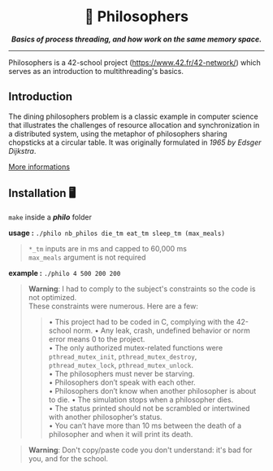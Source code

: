 <h1 align="center">
	📖 Philosophers
</h1>

<p align="center">
	<b><i>Basics of process threading, and how work on the same memory space.</i></b><br>
</p>

---

Philosophers is a 42-school project (https://www.42.fr/42-network/) which serves as an introduction to multithreading's basics.  

## Introduction

The dining philosophers problem is a classic example in computer science that illustrates the challenges of resource allocation and synchronization in a distributed system, using the metaphor of philosophers sharing chopsticks at a circular table. It was originally formulated in *1965 by Edsger Dijkstra*.

[More informations](https://en.wikipedia.org/wiki/Dining_philosophers_problem)

## Installation 🖥

`make` inside a __*philo*__ folder

__usage :__
`./philo nb_philos die_tm eat_tm sleep_tm (max_meals)`  

> `*_tm` inputs are in ms and capped to 60,000 ms  
>`max_meals` argument is not required

__example :__
`./philo 4 500 200 200`

> **Warning**: I had to comply to the subject's constraints so the code is not optimized.  
> These constraints were numerous. Here are a few:  
>> • This project had to be coded in C, complying with the 42-school norm.
> • Any leak, crash, undefined behavior or norm error means 0 to the project.  
> • The only authorized mutex-related functions were `pthread_mutex_init`, `pthread_mutex_destroy`, `pthread_mutex_lock`, `pthread_mutex_unlock`.  
> • The philosophers must never be starving.  
> • Philosophers don’t speak with each other.  
> • Philosophers don’t know when another philosopher is about to die. 
> • The simulation stops when a philosopher dies.  
> • The status printed should not be scrambled or intertwined with another philosopher’s status.  
> • You can’t have more than 10 ms between the death of a philosopher and when it will print its death.  

> **Warning**: Don't copy/paste code you don't understand: it's bad for you, and for the school.
